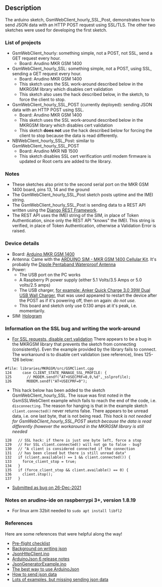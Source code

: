 ## Description
The arduino sketch, GsmWebClient_hourly_SSL_Post,
demonstrates how to send JSON data with an HTTP POST request using SSL/TLS.
The other two sketches were used for developing the first sketch.

### List of projects
* GsmWebClient_hourly: something simple, not a POST, not SSL, send a GET request every hour.
    * Board: Arudino MKR GSM 1400
* GsmWebClient_hourly_SSL: something simple, not a POST, using SSL, sending a GET request every hour.
    * Board: Arudino MKR GSM 1400
    * This sketch uses the SSL work-around described below in the MKRGSM library
    which disables cert validation
    * This sketch also uses the hack described below, in the sketch, to force the client to stop. 
* GsmWebClient_hourly_SSL_POST (currently deployed): sending JSON data with an HTTP POST using SSL.
    * Board: Arudino MKR GSM 1400
    * This sketch uses the SSL work-around described below in the MKRGSM library
    which disables cert validation
    * This sketch **does not** use the hack described below for forcing the client to stop
    because the data is read differently.
* NBWebClient_hourly_SSL_Post: similar to GsmWebClient_hourly_SSL_POST
    * Board: Arudino MKR NB 1500
    * This sketch disables SSL cert verification until modem firmware is updated or Root certs are added to the library.

### Notes
* These sketches also print to the second serial port on the MKR GSM 1400 board, pins 13, 14 and the ground
* The GsmWebClient_hourly_SSL_Post sketch posts uptime and the IMEI string.
* The GsmWebClient_hourly_SSL_Post is sending data to a REST API written using the [Django REST Framework](https://www.django-rest-framework.org/).
* The REST API uses the IMEI string of the SIM, in place of Token Authentication, since only the REST API "knows" the IMEI.
This string is verified, in place of Token Authentication, otherwise a Validation Error is raised.

### Device details
* Board: [Arduino MKR GSM 1400](https://store-usa.arduino.cc/products/arduino-mkr-gsm-1400)
* Antenna: Came with the [ARDUINO SIM - MKR GSM 1400 Cellular Kit](https://store-usa.arduino.cc/collections/kits/products/arduino-sim-mkr-gsm-1400-cellular-kit).  It's probably the [Dipole Pentaband Waterproof Antenna](https://store-usa.arduino.cc/products/dipole-pentaband-waterproof-antenna?selectedStore=us)
* Power:
    * The USB port on the PC works
    * A Raspberry Pi power supply (either 5.1 Volts/3.5 Amps or 5.0 volts/2.5 amps)
    * The USB charger, [for example: Anker Quick Charge 3.0 39W Dual USB Wall Charger](https://www.amazon.com/gp/product/B01IUSYF8G/),
    that was used appeared to restart the device after the POST
    as if it's powering off, then on again: *do not use*. 
    * This board and sketch only use 0.130 amps at it's peak, i.e. momentarily.
* SIM: [Hologram](https://www.hologram.io/)

### Information on the SSL bug and writing the work-around
* [For SSL requests, disable cert validation](https://arduino.stackexchange.com/questions/60443/arduino-mkr-gsm-1400-ssl-client-example-fails-to-connect)
There appears to be a bug in the MKRGSM library that prevents
the sketch from connecting (consistently).
Even the example provided by the library fails to connect.
The workaround is to disable cert validation (see reference), lines 125-126 below:
```
#file: libraries/MKRGSM/src/GSMClient.cpp
124     case CLIENT_STATE_MANAGE_SSL_PROFILE: {
125       // MODEM.sendf("AT+USECPRF=0,0,%d",_sslprofile);
126       MODEM.sendf("AT+USECPRF=0");
```

* This hack below has been added to the sketch GsmWebClient_hourly_SSL.
The issue was first noted in the GsmSSLWebClient example 
which fails to reach the end of the code, i.e. `disconnecting`. The
reason for hanging is that in the example sketch `client.connected()`
never returns false.  There appears to be unread data, i.e. one last byte, that is not
being read. *This hack is not needed for GsmWebClient_hourly_SSL_POST sketch
because the data is read differently (however the workaround in the MKRGSM
library is still needed*
```
128   // SSL hack: if there is just one byte left, force a stop
129   // For SSL client.connected() will not go to false - bug?
130   // "A client is considered connected if the connection
131   // has been closed but there is still unread data"
132   if (client.available() == 1 && client.connected()) {
133     force_client_stop = true;
134   }
135   if (force_client_stop && client.available() == 0) {
136     client.stop();
137   }
```

* [Submitted as bug on 26-Dec-2021](https://github.com/arduino-libraries/MKRGSM/issues/147)

### Notes on arudino-ide on raspberrypi 3+, version 1.8.19
* For linux arm 32bit needed to `sudo apt install libfl2`

### References
Here are some references that were helpful along the way!
* [Pre-flight checklist](https://www.tigoe.com/pcomp/code/arduinowiring/1337/)
* [Background on writing json](https://forum.arduino.cc/t/tomcat-arduino-gsm-shield-post-json/387640)
* [JsonHttpClient.ino](https://arduinojson.org/v6/example/http-client/)
* [ArduinoJson 6 release notes](https://arduinojson.org/news/2018/06/07/version-6-0-0/)
* [JsonGeneratorExample.ino](https://arduinojson.org/v6/example/generator/)
* [The best way to use ArduinoJson](https://arduinojson.org/v6/how-to/reuse-a-json-document/)
* [How to send json data](https://arduinojson.org/v6/example/http-server/)
* [Lots of examples, but missing sending json data](https://arduinogetstarted.com/tutorials/arduino-http-request)


<!---
# vim: ai et ts=4 sw=4 sts=4 nu
-->
